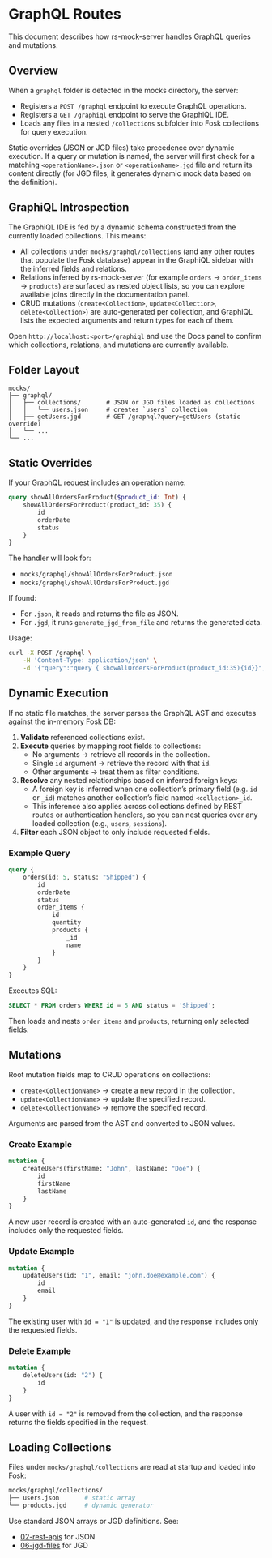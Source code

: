 <!-- docs/11-graphql.md -->

# GraphQL Routes

This document describes how rs-mock-server handles GraphQL queries and mutations.

## Overview

When a `graphql` folder is detected in the mocks directory, the server:

-   Registers a `POST /graphql` endpoint to execute GraphQL operations.
-   Registers a `GET /graphiql` endpoint to serve the GraphiQL IDE.
-   Loads any files in a nested `/collections` subfolder into Fosk collections for query execution.

Static overrides (JSON or JGD files) take precedence over dynamic execution. If a query or mutation is named, the server will first check for a matching `<operationName>.json` or `<operationName>.jgd` file and return its content directly (for JGD files, it generates dynamic mock data based on the definition).

## GraphiQL Introspection

The GraphiQL IDE is fed by a dynamic schema constructed from the currently loaded collections. This means:

-   All collections under `mocks/graphql/collections` (and any other routes that populate the Fosk database) appear in the GraphiQL sidebar with the inferred fields and relations.
-   Relations inferred by rs-mock-server (for example `orders` → `order_items` → `products`) are surfaced as nested object lists, so you can explore available joins directly in the documentation panel.
-   CRUD mutations (`create<Collection>`, `update<Collection>`, `delete<Collection>`) are auto-generated per collection, and GraphiQL lists the expected arguments and return types for each of them.

Open `http://localhost:<port>/graphiql` and use the Docs panel to confirm which collections, relations, and mutations are currently available.

## Folder Layout

```
mocks/
├── graphql/
│   ├── collections/       # JSON or JGD files loaded as collections
│   │   └── users.json     # creates `users` collection
│   ├── getUsers.jgd       # GET /graphql?query=getUsers (static override)
│   └── ...
└── ...
```

## Static Overrides

If your GraphQL request includes an operation name:

```graphql
query showAllOrdersForProduct($product_id: Int) {
    showAllOrdersForProduct(product_id: 35) {
        id
        orderDate
        status
    }
}
```

The handler will look for:

-   `mocks/graphql/showAllOrdersForProduct.json`
-   `mocks/graphql/showAllOrdersForProduct.jgd`

If found:

-   For `.json`, it reads and returns the file as JSON.
-   For `.jgd`, it runs `generate_jgd_from_file` and returns the generated data.

Usage:

```bash
curl -X POST /graphql \
    -H 'Content-Type: application/json' \
    -d '{"query":"query { showAllOrdersForProduct(product_id:35){id}}","operationName":"showAllOrdersForProduct"}'
```

## Dynamic Execution

If no static file matches, the server parses the GraphQL AST and executes against the in-memory Fosk DB:

1. **Validate** referenced collections exist.
2. **Execute** queries by mapping root fields to collections:
    - No arguments → retrieve all records in the collection.
    - Single `id` argument → retrieve the record with that `id`.
    - Other arguments → treat them as filter conditions.
3. **Resolve** any nested relationships based on inferred foreign keys:
    - A foreign key is inferred when one collection’s primary field (e.g. `id` or `_id`) matches another collection’s field named `<collection>_id`.
    - This inference also applies across collections defined by REST routes or authentication handlers, so you can nest queries over any loaded collection (e.g., `users`, `sessions`).
4. **Filter** each JSON object to only include requested fields.

### Example Query

```graphql
query {
    orders(id: 5, status: "Shipped") {
        id
        orderDate
        status
        order_items {
            id
            quantity
            products {
                _id
                name
            }
        }
    }
}
```

Executes SQL:

```sql
SELECT * FROM orders WHERE id = 5 AND status = 'Shipped';
```

Then loads and nests `order_items` and `products`, returning only selected fields.

## Mutations

Root mutation fields map to CRUD operations on collections:

-   `create<CollectionName>` → create a new record in the collection.
-   `update<CollectionName>` → update the specified record.
-   `delete<CollectionName>` → remove the specified record.

Arguments are parsed from the AST and converted to JSON values.

### Create Example

```graphql
mutation {
    createUsers(firstName: "John", lastName: "Doe") {
        id
        firstName
        lastName
    }
}
```

A new user record is created with an auto-generated `id`, and the response includes only the requested fields.

### Update Example

```graphql
mutation {
    updateUsers(id: "1", email: "john.doe@example.com") {
        id
        email
    }
}
```

The existing user with `id = "1"` is updated, and the response includes only the requested fields.

### Delete Example

```graphql
mutation {
    deleteUsers(id: "2") {
        id
    }
}
```

A user with `id = "2"` is removed from the collection, and the response returns the fields specified in the request.

## Loading Collections

Files under `mocks/graphql/collections` are read at startup and loaded into Fosk:

```bash
mocks/graphql/collections/
├── users.json       # static array
└── products.jgd     # dynamic generator
```

Use standard JSON arrays or JGD definitions. See:

-   [02-rest-apis](02-rest-apis.md) for JSON
-   [06-jgd-files](06-jgd-files.md) for JGD
